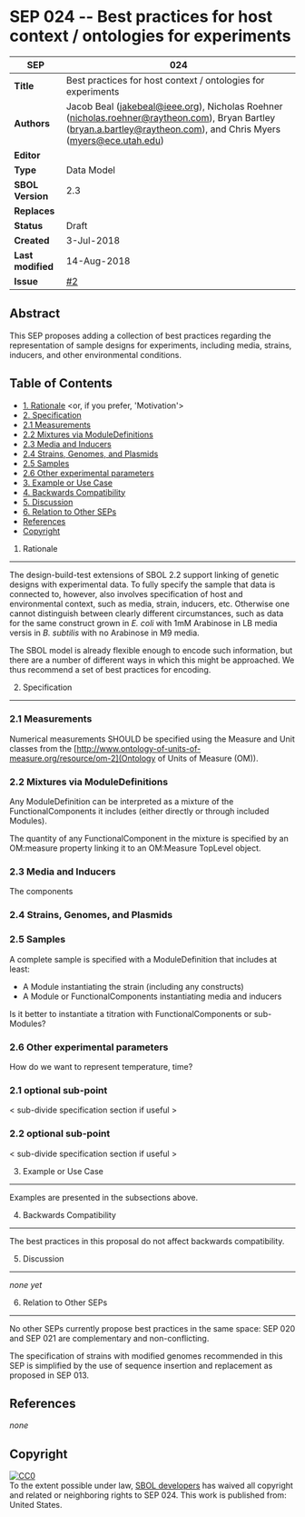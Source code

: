 SEP 024 -- Best practices for host context / ontologies for experiments
===================================

SEP                   | 024
----------------------|--------------
**Title**             | Best practices for host context / ontologies for experiments
**Authors**           | Jacob Beal (jakebeal@ieee.org), Nicholas Roehner (nicholas.roehner@raytheon.com), Bryan Bartley (bryan.a.bartley@raytheon.com), and Chris Myers (myers@ece.utah.edu)
**Editor**            | 
**Type**              | Data Model
**SBOL Version**      | 2.3
**Replaces**          | 
**Status**            | Draft
**Created**           | 3-Jul-2018
**Last modified**     | 14-Aug-2018
**Issue**             | [#2](https://github.com/SynBioDex/SEPs/issues/2)

Abstract
-----------

This SEP proposes adding a collection of best practices regarding the representation of sample designs for experiments, including media, strains, inducers, and other environmental conditions.


Table of Contents
---------------------

* [1. Rationale](#rationale) <or, if you prefer, 'Motivation'>
* [2. Specification](#specification)
 * [2.1 Measurements](#measurements)
 * [2.2 Mixtures via ModuleDefinitions](#mixtures)
 * [2.3 Media and Inducers](#media)
 * [2.4 Strains, Genomes, and Plasmids](#strain)
 * [2.5 Samples](#samples)
 * [2.6 Other experimental parameters](#otherparameters)
* [3. Example or Use Case](#example)
* [4. Backwards Compatibility](#compatibility)
* [5. Discussion](#discussion)
* [6. Relation to Other SEPs](#relation)
* [References](#references)
* [Copyright](#copyright)

1. Rationale <a name="rationale"></a>
----------------

The design-build-test extensions of SBOL 2.2 support linking of genetic designs with experimental data.  To fully specify the sample that data is connected to, however, also involves specification of host and environmental context, such as media, strain, inducers, etc.  Otherwise one cannot distinguish between clearly different circumstances, such as data for the same construct grown in _E. coli_ with 1mM Arabinose in LB media versis in _B. subtilis_ with no Arabinose in M9 media.

The SBOL model is already flexible enough to encode such information, but there are a number of different ways in which this might be approached.  We thus recommend a set of best practices for encoding.


2. Specification <a name="specification"></a>
----------------------------------------------

### 2.1 Measurements<a name="measurements"></a>

Numerical measurements SHOULD be specified using the Measure and Unit classes from the [http://www.ontology-of-units-of-measure.org/resource/om-2](Ontology of Units of Measure (OM)). 

### 2.2 Mixtures via ModuleDefinitions <a name="mixtures"></a>

Any ModuleDefinition can be interpreted as a mixture of the FunctionalComponents it includes (either directly or through included Modules).

The quantity of any FunctionalComponent in the mixture is specified by an OM:measure property linking it to an OM:Measure TopLevel object.

### 2.3 Media and Inducers<a name="media"></a>

The components 

### 2.4 Strains, Genomes, and Plasmids<a name="strain"></a>

### 2.5 Samples<a name="samples"></a>

A complete sample is specified with a ModuleDefinition that includes  at least:
* A Module instantiating the strain (including any constructs)
* A Module or FunctionalComponents instantiating media and inducers

Is it better to instantiate a titration with FunctionalComponents or sub-Modules?



### 2.6 Other experimental parameters<a name="otherparameters"></a>


How do we want to represent temperature, time?

### 2.1 optional sub-point

< sub-divide specification section if useful >

### 2.2 optional sub-point

< sub-divide specification section if useful >


3. Example or Use Case <a name='example'></a>
-------------------------------

Examples are presented in the subsections above.

4. Backwards Compatibility <a name='compatibility'></a>
-----------------

The best practices in this proposal do not affect backwards compatibility.


5. Discussion <a name='discussion'></a>
-----------------

_none yet_

6. Relation to Other SEPs <a name='relation'></a>
-----------------

No other SEPs currently propose best practices in the same space: SEP 020 and SEP 021 are complementary and non-conflicting.

The specification of strains with modified genomes recommended in this SEP is simplified by the use of sequence insertion and replacement as proposed in SEP 013.

References <a name='references'></a>
----------------

_none_

Copyright <a name='copyright'></a>
-------------
<p xmlns:dct="http://purl.org/dc/terms/" xmlns:vcard="http://www.w3.org/2001/vcard-rdf/3.0#">
  <a rel="license"
     href="http://creativecommons.org/publicdomain/zero/1.0/">
    <img src="http://i.creativecommons.org/p/zero/1.0/88x31.png" style="border-style: none;" alt="CC0" />
  </a>
  <br />
  To the extent possible under law,
  <a rel="dct:publisher"
     href="sbolstandard.org">
    <span property="dct:title">SBOL developers</span></a>
  has waived all copyright and related or neighboring rights to
  <span property="dct:title">SEP 024</span>.
This work is published from:
<span property="vcard:Country" datatype="dct:ISO3166"
      content="US" about="sbolstandard.org">
  United States</span>.
</p>
